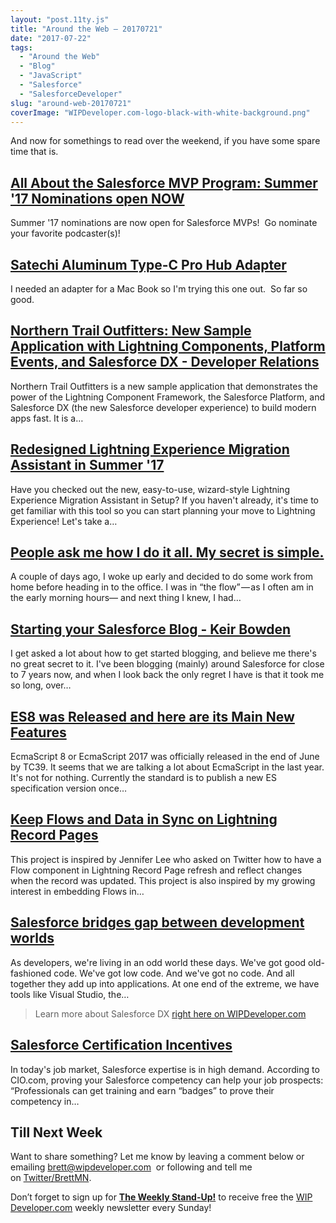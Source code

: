 ```yaml
---
layout: "post.11ty.js"
title: "Around the Web – 20170721"
date: "2017-07-22"
tags: 
  - "Around the Web"
  - "Blog"
  - "JavaScript"
  - "Salesforce"
  - "SalesforceDeveloper"
slug: "around-web-20170721"
coverImage: "WIPDeveloper.com-logo-black-with-white-background.png"
---
```


And now for somethings to read over the weekend, if you have some spare time that is.

## [All About the Salesforce MVP Program: Summer '17 Nominations open NOW](https://www.salesforce.com/blog/2017/07/salesforce-mvp-summer-17-nominations.html)

Summer '17 nominations are now open for Salesforce MVPs!  Go nominate your favorite podcaster(s)!

## [Satechi Aluminum Type-C Pro Hub Adapter](http://amzn.to/2gRys1G)

I needed an adapter for a Mac Book so I'm trying this one out.  So far so good.

## [Northern Trail Outfitters: New Sample Application with Lightning Components, Platform Events, and Salesforce DX - Developer Relations](https://developer.salesforce.com/blogs/developer-relations/2017/07/northern-trail-outfitters-new-sample-application-lightning-components-platform-events-salesforce-dx.html)

Northern Trail Outfitters is a new sample application that demonstrates the power of the Lightning Component Framework, the Salesforce Platform, and Salesforce DX (the new Salesforce developer experience) to build modern apps fast. It is a…

## [Redesigned Lightning Experience Migration Assistant in Summer '17](https://admin.salesforce.com/redesigned-lightning-migration-assistant-summer-17)

Have you checked out the new, easy-to-use, wizard-style Lightning Experience Migration Assistant in Setup? If you haven't already, it's time to get familiar with this tool so you can start planning your move to Lightning Experience! Let's take a…

## [People ask me how I do it all. My secret is simple.](https://medium.com/@TheChrisDuarte/people-ask-me-how-i-do-it-all-my-secret-is-simple-35e78ef5a6d5)

A couple of days ago, I woke up early and decided to do some work from home before heading in to the office. I was in “the flow” — as I often am in the early morning hours— and next thing I knew, I had…

## [Starting your Salesforce Blog - Keir Bowden](https://medium.com/@bob_buzzard/starting-your-salesforce-blog-27178c8dcdba)

I get asked a lot about how to get started blogging, and believe me there's no great secret to it. I've been blogging (mainly) around Salesforce for close to 7 years now, and when I look back the only regret I have is that it took me so long, over…

## [ES8 was Released and here are its Main New Features](https://hackernoon.com/es8-was-released-and-here-are-its-main-new-features-ee9c394adf66)

EcmaScript 8 or EcmaScript 2017 was officially released in the end of June by TC39. It seems that we are talking a lot about EcmaScript in the last year. It's not for nothing. Currently the standard is to publish a new ES specification version once…

## [Keep Flows and Data in Sync on Lightning Record Pages](https://douglascayers.com/2017/07/17/keep-flows-and-data-in-sync-on-lightning-record-pages/)

This project is inspired by Jennifer Lee who asked on Twitter how to have a Flow component in Lightning Record Page refresh and reflect changes when the record was updated. This project is also inspired by my growing interest in embedding Flows in…

## [Salesforce bridges gap between development worlds](http://www.zdnet.com/article/salesforce-bridges-gap-between-development-worlds/)

As developers, we're living in an odd world these days. We've got good old-fashioned code. We've got low code. And we've got no code. And all together they add up into applications. At one end of the extreme, we have tools like Visual Studio, the…

> Learn more about Salesforce DX [right here on WIPDeveloper.com](https://wipdeveloper.wpcomstaging.com/tag/salesforcedx/)

## [Salesforce Certification Incentives](https://douglascayers.com/2017/07/20/salesforce-certification-incentives/)

In today's job market, Salesforce expertise is in high demand. According to CIO.com, proving your Salesforce competency can help your job prospects: “Professionals can get training and earn “badges” to prove their competency in…

## Till Next Week

Want to share something? Let me know by leaving a comment below or emailing [brett@wipdeveloper.com](mailto:brett@wipdeveloper.com)  or following and tell me on [Twitter/BrettMN](https://twitter.com/BrettMN).

Don’t forget to sign up for [**The Weekly Stand-Up!**](https://wipdeveloper.wpcomstaging.com/newsletter/) to receive free the [WIP Developer.com](https://wipdeveloper.wpcomstaging.com/) weekly newsletter every Sunday!
